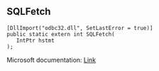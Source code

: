 ## SQLFetch

```
[DllImport("odbc32.dll", SetLastError = true)]
public static extern int SQLFetch(
   IntPtr hstmt
);
```

Microsoft documentation: [Link](https://docs.microsoft.com/en-us/sql/odbc/reference/syntax/sqlfetch-function)
